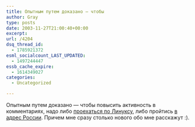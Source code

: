 ```yaml
---
title: Опытным путем доказано — чтобы
author: Gray
type: posts
date: 2003-11-27T21:00:40+00:00
excerpt:
url: /4204
dsq_thread_id:
  - 1785921372
esml_socialcount_LAST_UPDATED:
  - 1497244447
essb_cache_expire:
  - 1614349027
categories:
  - Uncategorized

---
```








Опытным путем доказано &#8212; чтобы повысить активность в комментариях, надо либо <a href="http://www.searchengines.ru/cgi-bin/blog/mt-comments.cgi?entry_id=2410" target="_blank">проехаться по Линуксу</a>, либо пройтись <a href="http://www.searchengines.ru/cgi-bin/blog/mt-comments.cgi?entry_id=2408" target="_blank">в адрес России</a>. Причем мне сразу столько нового обо мне расскажут :).